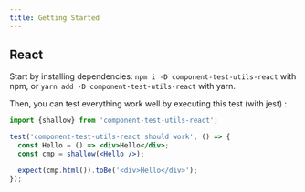 ```yaml
---
title: Getting Started
---
```


## React

Start by installing dependencies:
`npm i -D component-test-utils-react` with npm, or `yarn add -D component-test-utils-react` with yarn.

Then, you can test everything work well by executing this test (with jest) :

```jsx
import {shallow} from 'component-test-utils-react';

test('component-test-utils-react should work', () => {
  const Hello = () => <div>Hello</div>;
  const cmp = shallow(<Hello />);

  expect(cmp.html()).toBe('<div>Hello</div>');
});
```
